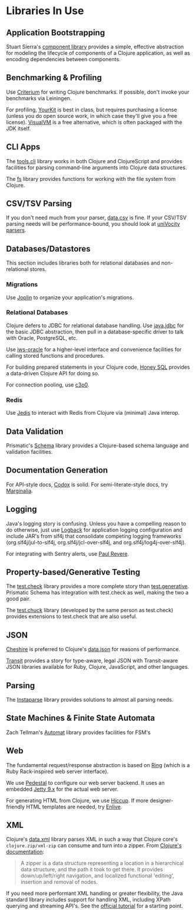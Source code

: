# Libraries In Use

## Application Bootstrapping

Stuart Sierra's [component library](https://github.com/stuartsierra/component) provides a simple, effective abstraction for modeling the lifecycle of components of a Clojure application, as well as encoding dependencies between components.

## Benchmarking & Profiling

Use [Criterium](https://github.com/hugoduncan/criterium) for writing Clojure benchmarks. If possible, don't invoke your benchmarks via Leiningen.

For profiling, [YourKit](https://www.yourkit.com/) is best in class, but requires purchasing a license (unless you do open source work, in which case they'll give you a free license). [VisualVM](https://visualvm.java.net/) is a free alternative, which is often packaged with the JDK itself.

## CLI Apps

The [tools.cli](https://github.com/clojure/tools.cli) library works in both Clojure and ClojureScript and provides facilities for parsing command-line arguments into Clojure data structures.

The [fs](https://github.com/Raynes/fs) library provides functions for working with the file system from Clojure.

## CSV/TSV Parsing

If you don't need much from your parser, [data.csv](https://github.com/clojure/data.csv) is fine. If your CSV/TSV parsing needs will be performance-bound, you should look at [uniVocity parsers](https://github.com/uniVocity/univocity-parsers).

## Databases/Datastores

This section includes libraries both for relational databases and non-relational stores.

### Migrations

Use [Joplin](https://github.com/juxt/joplin) to organize your application's migrations.

### Relational Databases

Clojure defers to JDBC for relational database handling. Use [java.jdbc](https://github.com/clojure/java.jdbc) for the basic JDBC abstraction, then pull in a database-specific driver to talk with Oracle, PostgreSQL, etc.

Use [iws-oracle](https://github.com/rentpath/iws-oracle) for a higher-level interface and convenience facilities for calling stored functions and procedures.

For building prepared statements in your Clojure code, [Honey SQL](https://github.com/jkk/honeysql) provides a data-driven Clojure API for doing so.

For connection pooling, use [c3p0](http://www.mchange.com/projects/c3p0/).

### Redis

Use [Jedis](https://github.com/xetorthio/jedis) to interact with Redis from Clojure via (minimal) Java interop.

## Data Validation

Prismatic's [Schema](https://github.com/Prismatic/schema) library provides a Clojure-based schema language and validation facilities.

## Documentation Generation

For API-style docs, [Codox](https://github.com/weavejester/codox) is solid. For semi-literate-style docs, try [Marginalia](https://github.com/gdeer81/marginalia).

## Logging

Java's logging story is confusing. Unless you have a compelling reason to do otherwise, just use [Logback](http://logback.qos.ch/) for application logging configuration and include JAR's from slf4j that consolidate competing logging frameworks (org.slf4j/jul-to-slf4j, org.slf4j/jcl-over-slf4j, and org.slf4j/log4j-over-slf4j).

For integrating with Sentry alerts, use [Paul Revere](https://github.com/rentpath/paul-revere).

## Property-based/Generative Testing

The [test.check](https://github.com/clojure/test.check) library provides a more complete story than [test.generative](https://github.com/clojure/test.generative). Prismatic Schema has integration with test.check as well, making the two a good pair.

The [test.chuck](https://github.com/gfredericks/test.chuck) library (developed by the same person as test.check) provides extensions to test.check that are also useful.

## JSON

[Cheshire](https://github.com/dakrone/cheshire) is preferred to Clojure's [data.json](https://github.com/clojure/data.json) for reasons of performance.

[Transit](https://github.com/cognitect/transit-clj) provides a story for type-aware, legal JSON with Transit-aware JSON libraries available for Ruby, Clojure, JavaScript, and other languages.

## Parsing

The [Instaparse](https://github.com/Engelberg/instaparse) library provides solutions to almost all parsing needs.

## State Machines & Finite State Automata ##

Zach Tellman's [Automat](https://github.com/ztellman/automat) library provides facilities for FSM's

## Web

The fundamental request/response abstraction is based on [Ring](https://github.com/mmcgrana/ring) (which is a Ruby Rack-inspired web server interface).

We use [Pedestal](https://github.com/pedestal/pedestal) to configure our web server backend. It uses an embedded [Jetty 9.x](http://www.eclipse.org/jetty/) for the actual web server.

For generating HTML from Clojure, we use [Hiccup](https://github.com/weavejester/hiccup). If more designer-friendly HTML templates are needed, try [Enlive](https://github.com/cgrand/enlive).

## XML

Clojure's [data.xml](https://github.com/clojure/data.xml) library parses XML in such a way that Clojure core's `clojure.zip/xml-zip` can consume and turn into a zipper. From [Clojure's documentation](http://clojure.org/Other%20included%20Libraries-Zippers%20-%20Functional%20Tree%20Editing%20(clojure.zip)):

> A zipper is a data structure representing a location in a hierarchical data structure, and the path it took to get there. It provides down/up/left/right navigation, and localized functional 'editing', insertion and removal of nodes.

If you need more performant XML handling or greater flexibility, the Java standard library includes support for handling XML, including XPath querying and streaming API's. See the [official tutorial](https://docs.oracle.com/javase/tutorial/jaxp/index.html) for a starting point.

